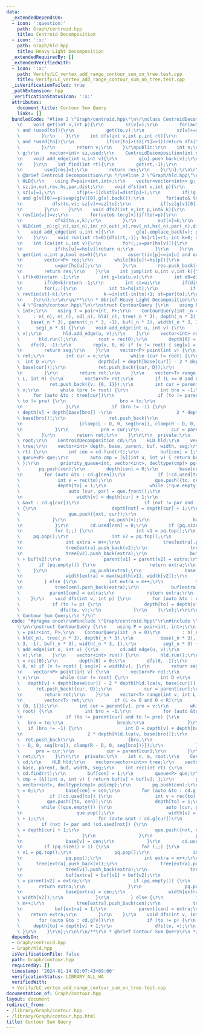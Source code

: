 ```yaml
---
data:
  _extendedDependsOn:
  - icon: ':question:'
    path: Graph/centroid.hpp
    title: Centroid Decomposition
  - icon: ':x:'
    path: Graph/hld.hpp
    title: Heavy Light Decomposition
  _extendedRequiredBy: []
  _extendedVerifiedWith:
  - icon: ':x:'
    path: Verify/LC_vertex_add_range_contour_sum_on_tree.test.cpp
    title: Verify/LC_vertex_add_range_contour_sum_on_tree.test.cpp
  _isVerificationFailed: true
  _pathExtension: hpp
  _verificationStatusIcon: ':x:'
  attributes:
    document_title: Contour Sum Query
    links: []
  bundledCode: "#line 2 \"Graph/centroid.hpp\"\n\r\nclass CentroidDecomposition{\r\
    \n    void get(int v,int p){\r\n        sz[v]=1;\r\n        for(auto& to:g[v])if(to!=p\
    \ and !used[to]){\r\n            get(to,v);\r\n            sz[v]+=sz[to];\r\n\
    \        }\r\n    }\r\n    int dfs(int v,int p,int rt){\r\n        for(auto& to:g[v])if(to!=p\
    \ and !used[to]){\r\n            if(sz[to]>(sz[rt]>>1))return dfs(to,v,rt);\r\n\
    \        }\r\n        return v;\r\n    }\r\npublic:\r\n    int n;\r\n    vector<vector<int>>\
    \ g;\r\n    vector<int> sz,used;\r\n    CentroidDecomposition(int n_):n(n_),g(n),sz(n),used(n){}\r\
    \n    void add_edge(int u,int v){\r\n        g[u].push_back(v);\r\n        g[v].push_back(u);\r\
    \n    }\r\n    int find(int rt){\r\n        get(rt,-1);\r\n        int res=dfs(rt,-1,rt);\r\
    \n        used[res]=1;\r\n        return res;\r\n    }\r\n};\r\n\r\n/**\r\n *\
    \ @brief Centroid Decomposition\r\n */\n#line 2 \"Graph/hld.hpp\"\n\r\nstruct\
    \ HLD{\r\n    using P=pair<int,int>;\r\n    vector<vector<int>> g; vector<int>\
    \ sz,in,out,rev,hs,par,dist;\r\n    void dfs(int v,int p){\r\n        par[v]=p;\
    \ sz[v]=1;\r\n        if(p!=-1)dist[v]=dist[p]+1;\r\n        if(!g[v].empty()\
    \ and g[v][0]==p)swap(g[v][0],g[v].back());\r\n        for(auto& to:g[v])if(to!=p){\r\
    \n           dfs(to,v); sz[v]+=sz[to];\r\n           if(sz[g[v][0]]<sz[to])swap(g[v][0],to);\r\
    \n        }\r\n    }\r\n    void dfs2(int v,int p,int& k){\r\n        in[v]=k++;\
    \ rev[in[v]]=v;\r\n        for(auto& to:g[v])if(to!=p){\r\n            hs[to]=(g[v][0]==to?hs[v]:to);\r\
    \n            dfs2(to,v,k);\r\n        }\r\n        out[v]=k;\r\n    }\r\n   \
    \ HLD(int _n):g(_n),sz(_n),in(_n),out(_n),rev(_n),hs(_n),par(_n),dist(_n){}\r\n\
    \    void add_edge(int u,int v){\r\n        g[u].emplace_back(v); g[v].emplace_back(u);\r\
    \n    }\r\n    void run(int rt=0){dfs(rt,-1); hs[rt]=rt; int k=0; dfs2(rt,-1,k);}\r\
    \n    int lca(int u,int v){\r\n        for(;;v=par[hs[v]]){\r\n            if(in[u]>in[v])swap(u,v);\r\
    \n            if(hs[u]==hs[v])return u;\r\n        }\r\n    }\r\n    vector<P>\
    \ get(int u,int p,bool es=0){\r\n        assert(in[p]<=in[u] and out[u]<=out[p]);\r\
    \n        vector<P> res;\r\n        while(hs[u]!=hs[p]){\r\n            res.push_back({in[hs[u]],in[u]+1});\r\
    \n            u=par[hs[u]];\r\n        }\r\n        res.push_back({in[p]+es,in[u]+1});\r\
    \n        return res;\r\n    }\r\n    int jump(int u,int v,int k){\r\n       \
    \ if(k<0)return -1;\r\n        int g=lca(u,v);\r\n        int d0=dist[u]+dist[v]-dist[g]*2;\r\
    \n        if(d0<k)return -1;\r\n        int st=u;\r\n        if(dist[u]-dist[g]<k)st=v,k=d0-k;\r\
    \n        for(;;){\r\n            int to=hs[st];\r\n            if(in[st]-k>=in[to])return\
    \ rev[in[st]-k];\r\n            k-=in[st]-in[to]+1; st=par[to];\r\n        }\r\
    \n    }\r\n};\r\n\r\n/**\r\n * @brief Heavy Light Decomposition\r\n */\n#line\
    \ 4 \"Graph/contour.hpp\"\n\r\nstruct ContourQuery {\r\n    using P = pair<int,\
    \ int>;\r\n    using T = pair<int, P>;\r\n    ContourQuery(int _n = 0)\r\n   \
    \     : n(_n), m(_n), cd(_n), hld(_n), tree(_n * 3), depth(_n * 3),\r\n      \
    \    base(_n * 3), parent(_n * 3, -1), buf(_n * 3), width(_n * 3, 1),\r\n    \
    \      seg(_n * 3) {}\r\n    void add_edge(int u, int v) {\r\n        cd.add_edge(u,\
    \ v);\r\n        hld.add_edge(u, v);\r\n    }\r\n    vector<int> run() {\r\n \
    \       hld.run();\r\n        root = rec(0);\r\n        depth[0] = 0;\r\n    \
    \    dfs(0, -1);\r\n        rep(v, 0, m) if (v != root) { seg[v] = width[v]; }\r\
    \n        return seg;\r\n    }\r\n    vector<P> point(int v) {\r\n        vector<P>\
    \ ret;\r\n        int cur = v;\r\n        while (cur != root) {\r\n          \
    \  int D =\r\n                depth[v] + depth[base[cur]] - 2 * depth[hld.lca(v,\
    \ base[cur])];\r\n            ret.push_back({cur, D});\r\n            cur = parent[cur];\r\
    \n        }\r\n        return ret;\r\n    }\r\n    vector<T> range(int v, int\
    \ L, int R) {\r\n        vector<T> ret;\r\n        if (L <= 0 and 0 < R)\r\n \
    \           ret.push_back({v, {0, 1}});\r\n        int cur = parent[v], pre =\
    \ v;\r\n        while (pre != root) {\r\n            int bro = -1;\r\n       \
    \     for (auto &to : tree[cur])\r\n                if (to != parent[cur] and\
    \ to != pre) {\r\n                    bro = to;\r\n                    break;\r\
    \n                }\r\n            if (bro != -1) {\r\n                int D =\
    \ depth[v] + depth[base[bro]] -\r\n                        2 * depth[hld.lca(v,\
    \ base[bro])];\r\n                ret.push_back(\r\n                    {bro,\r\
    \n                     {clamp(L - D, 0, seg[bro]), clamp(R - D, 0, seg[bro])}});\r\
    \n            }\r\n            pre = cur;\r\n            cur = parent[cur];\r\n\
    \        }\r\n        return ret;\r\n    }\r\n\r\n  private:\r\n    int n, m,\
    \ root;\r\n    CentroidDecomposition cd;\r\n    HLD hld;\r\n    vector<vector<int>>\
    \ tree;\r\n    vector<int> depth, base, parent, buf, width, seg;\r\n    int rec(int\
    \ rt) {\r\n        int cen = cd.find(rt);\r\n        buf[cen] = 1;\r\n       \
    \ queue<P> que;\r\n        auto cmp = [&](int u, int v) { return buf[u] > buf[v];\
    \ };\r\n        priority_queue<int, vector<int>, decltype(cmp)> pq{cmp};\r\n \
    \       pq.push(cen);\r\n        depth[cen] = 0;\r\n        base[cen] = cen;\r\
    \n        for (auto &to : cd.g[cen])\r\n            if (!cd.used[to]) {\r\n  \
    \              int v = rec(to);\r\n                que.push({to, cen});\r\n  \
    \              depth[to] = 1;\r\n                while (!que.empty()) {\r\n  \
    \                  auto [cur, par] = que.front();\r\n                    que.pop();\r\
    \n                    width[v] = depth[cur] + 1;\r\n                    for (auto\
    \ &nxt : cd.g[cur])\r\n                        if (nxt != par and !cd.used[nxt])\
    \ {\r\n                            depth[nxt] = depth[cur] + 1;\r\n          \
    \                  que.push({nxt, cur});\r\n                        }\r\n    \
    \            }\r\n                pq.push(v);\r\n                base[v] = cen;\r\
    \n            }\r\n        cd.used[cen] = 0;\r\n        if (pq.size() > 1) {\r\
    \n            for (;;) {\r\n                int v1 = pq.top();\r\n           \
    \     pq.pop();\r\n                int v2 = pq.top();\r\n                pq.pop();\r\
    \n                int extra = m++;\r\n                tree[extra].push_back(v1);\r\
    \n                tree[extra].push_back(v2);\r\n                tree[v1].push_back(extra);\r\
    \n                tree[v2].push_back(extra);\r\n                buf[extra] = buf[v1]\
    \ + buf[v2];\r\n                parent[v1] = parent[v2] = extra;\r\n         \
    \       if (pq.empty()) {\r\n                    return extra;\r\n           \
    \     }\r\n                pq.push(extra);\r\n                base[extra] = cen;\r\
    \n                width[extra] = max(width[v1], width[v2]);\r\n            }\r\
    \n        } else {\r\n            int extra = m++;\r\n            tree[extra].push_back(cen);\r\
    \n            tree[cen].push_back(extra);\r\n            buf[extra] = 1;\r\n \
    \           parent[cen] = extra;\r\n            return extra;\r\n        }\r\n\
    \    }\r\n    void dfs(int v, int p) {\r\n        for (auto &to : cd.g[v])\r\n\
    \            if (to != p) {\r\n                depth[to] = depth[v] + 1;\r\n \
    \               dfs(to, v);\r\n            }\r\n    }\r\n};\r\n\r\n/**\r\n * @brief\
    \ Contour Sum Query\r\n */\n"
  code: "#pragma once\r\n#include \"Graph/centroid.hpp\"\r\n#include \"Graph/hld.hpp\"\
    \r\n\r\nstruct ContourQuery {\r\n    using P = pair<int, int>;\r\n    using T\
    \ = pair<int, P>;\r\n    ContourQuery(int _n = 0)\r\n        : n(_n), m(_n), cd(_n),\
    \ hld(_n), tree(_n * 3), depth(_n * 3),\r\n          base(_n * 3), parent(_n *\
    \ 3, -1), buf(_n * 3), width(_n * 3, 1),\r\n          seg(_n * 3) {}\r\n    void\
    \ add_edge(int u, int v) {\r\n        cd.add_edge(u, v);\r\n        hld.add_edge(u,\
    \ v);\r\n    }\r\n    vector<int> run() {\r\n        hld.run();\r\n        root\
    \ = rec(0);\r\n        depth[0] = 0;\r\n        dfs(0, -1);\r\n        rep(v,\
    \ 0, m) if (v != root) { seg[v] = width[v]; }\r\n        return seg;\r\n    }\r\
    \n    vector<P> point(int v) {\r\n        vector<P> ret;\r\n        int cur =\
    \ v;\r\n        while (cur != root) {\r\n            int D =\r\n             \
    \   depth[v] + depth[base[cur]] - 2 * depth[hld.lca(v, base[cur])];\r\n      \
    \      ret.push_back({cur, D});\r\n            cur = parent[cur];\r\n        }\r\
    \n        return ret;\r\n    }\r\n    vector<T> range(int v, int L, int R) {\r\
    \n        vector<T> ret;\r\n        if (L <= 0 and 0 < R)\r\n            ret.push_back({v,\
    \ {0, 1}});\r\n        int cur = parent[v], pre = v;\r\n        while (pre !=\
    \ root) {\r\n            int bro = -1;\r\n            for (auto &to : tree[cur])\r\
    \n                if (to != parent[cur] and to != pre) {\r\n                 \
    \   bro = to;\r\n                    break;\r\n                }\r\n         \
    \   if (bro != -1) {\r\n                int D = depth[v] + depth[base[bro]] -\r\
    \n                        2 * depth[hld.lca(v, base[bro])];\r\n              \
    \  ret.push_back(\r\n                    {bro,\r\n                     {clamp(L\
    \ - D, 0, seg[bro]), clamp(R - D, 0, seg[bro])}});\r\n            }\r\n      \
    \      pre = cur;\r\n            cur = parent[cur];\r\n        }\r\n        return\
    \ ret;\r\n    }\r\n\r\n  private:\r\n    int n, m, root;\r\n    CentroidDecomposition\
    \ cd;\r\n    HLD hld;\r\n    vector<vector<int>> tree;\r\n    vector<int> depth,\
    \ base, parent, buf, width, seg;\r\n    int rec(int rt) {\r\n        int cen =\
    \ cd.find(rt);\r\n        buf[cen] = 1;\r\n        queue<P> que;\r\n        auto\
    \ cmp = [&](int u, int v) { return buf[u] > buf[v]; };\r\n        priority_queue<int,\
    \ vector<int>, decltype(cmp)> pq{cmp};\r\n        pq.push(cen);\r\n        depth[cen]\
    \ = 0;\r\n        base[cen] = cen;\r\n        for (auto &to : cd.g[cen])\r\n \
    \           if (!cd.used[to]) {\r\n                int v = rec(to);\r\n      \
    \          que.push({to, cen});\r\n                depth[to] = 1;\r\n        \
    \        while (!que.empty()) {\r\n                    auto [cur, par] = que.front();\r\
    \n                    que.pop();\r\n                    width[v] = depth[cur]\
    \ + 1;\r\n                    for (auto &nxt : cd.g[cur])\r\n                \
    \        if (nxt != par and !cd.used[nxt]) {\r\n                            depth[nxt]\
    \ = depth[cur] + 1;\r\n                            que.push({nxt, cur});\r\n \
    \                       }\r\n                }\r\n                pq.push(v);\r\
    \n                base[v] = cen;\r\n            }\r\n        cd.used[cen] = 0;\r\
    \n        if (pq.size() > 1) {\r\n            for (;;) {\r\n                int\
    \ v1 = pq.top();\r\n                pq.pop();\r\n                int v2 = pq.top();\r\
    \n                pq.pop();\r\n                int extra = m++;\r\n          \
    \      tree[extra].push_back(v1);\r\n                tree[extra].push_back(v2);\r\
    \n                tree[v1].push_back(extra);\r\n                tree[v2].push_back(extra);\r\
    \n                buf[extra] = buf[v1] + buf[v2];\r\n                parent[v1]\
    \ = parent[v2] = extra;\r\n                if (pq.empty()) {\r\n             \
    \       return extra;\r\n                }\r\n                pq.push(extra);\r\
    \n                base[extra] = cen;\r\n                width[extra] = max(width[v1],\
    \ width[v2]);\r\n            }\r\n        } else {\r\n            int extra =\
    \ m++;\r\n            tree[extra].push_back(cen);\r\n            tree[cen].push_back(extra);\r\
    \n            buf[extra] = 1;\r\n            parent[cen] = extra;\r\n        \
    \    return extra;\r\n        }\r\n    }\r\n    void dfs(int v, int p) {\r\n \
    \       for (auto &to : cd.g[v])\r\n            if (to != p) {\r\n           \
    \     depth[to] = depth[v] + 1;\r\n                dfs(to, v);\r\n           \
    \ }\r\n    }\r\n};\r\n\r\n/**\r\n * @brief Contour Sum Query\r\n */"
  dependsOn:
  - Graph/centroid.hpp
  - Graph/hld.hpp
  isVerificationFile: false
  path: Graph/contour.hpp
  requiredBy: []
  timestamp: '2024-01-14 02:07:43+09:00'
  verificationStatus: LIBRARY_ALL_WA
  verifiedWith:
  - Verify/LC_vertex_add_range_contour_sum_on_tree.test.cpp
documentation_of: Graph/contour.hpp
layout: document
redirect_from:
- /library/Graph/contour.hpp
- /library/Graph/contour.hpp.html
title: Contour Sum Query
---
```

